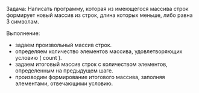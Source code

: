 Задача: Написать программу, которая из имеющегося массива строк формирует новый массив из строк, длина которых меньше, либо равна 3 символам.

Выполнение:
- задаем произвольный массив строк.
- определяем количество элементов массива, удовлетворяющих условию ( count ).
- задаем итоговый массив строк с количеством элементов, определенным на предыдущем шаге.
- производим формирование итогового массива, заполняя элементами, отвечающими условию.
